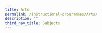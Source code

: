 ```yaml
---
title: Arts
permalink: /instructional-programmes/Arts/
description: ""
third_nav_title: Subjects
---
```


